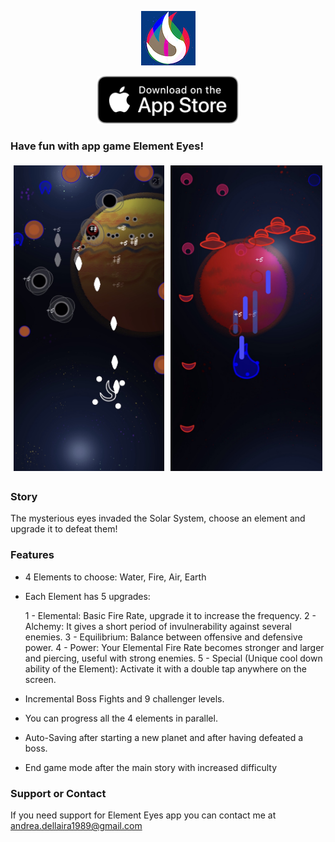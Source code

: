 <p class="aligncenter">
    <img src="icon 87.png" alt="icon" />
</p>

<p class="aligncenter">
    <a href="https://apps.apple.com/it/app/element-eyes/id1509916197">
    <img src="Download_on_the_App_Store_Badge_US-UK_RGB_blk_092917.svg" alt="icon" width = "45%" height = "45%" />
    </a>
</p>


### Have fun with app game Element Eyes!


<div class="row">
  <div class="column">
    <img src="2.jpg" alt="2" style="width:100%">
  </div>
  <div class="column">
    <img src="4.jpg" alt="4" style="width:100%">
  </div>
</div>

### Story

The mysterious eyes invaded the Solar System, choose an element and upgrade it to defeat them!

### Features

 
- 4 Elements to choose: Water, Fire, Air, Earth

- Each Element has 5 upgrades:

  1 - Elemental: Basic Fire Rate, upgrade it to increase the frequency.
  2 - Alchemy: It gives a short period of invulnerability against 
      several enemies.
  3 - Equilibrium: Balance between offensive and defensive power.
  4 - Power: Your Elemental Fire Rate becomes stronger and larger and 
      piercing, useful with strong enemies.
  5 - Special (Unique cool down ability of the Element):
      Activate it with a double tap anywhere on the screen.

- Incremental Boss Fights and 9 challenger levels.

- You can progress all the 4 elements in parallel.

- Auto-Saving after starting a new planet and after having defeated a boss.

- End game mode after the main story with increased difficulty 


### Support or Contact

If you need support for Element Eyes app you can contact me at andrea.dellaira1989@gmail.com


<style>
.aligncenter {
    text-align: center;
}
</style>

<style>
.row {
  display: flex;
}

.column {
  flex: 50.00%;
  padding: 5px;
}
</style>
    
